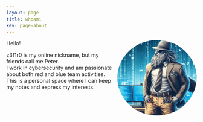 ```yaml
---
layout: page
title: whoami
key: page-about
---
```


<!-- Right alignment! -->
<img align="right" width="210" height="200" src="assets/goddd.jpg" style="border-radius:50%;">

<div name="introduction">

Hello!<br>

z3f1r0 is my online nickname, but my friends call me Peter.<br> 
I work in cybersecurity and am passionate about both red and blue team activities.<br>
This is a personal space where I can keep my notes and express my interests. <br><br>

  <div name="tryhackme"> 
   <script src="https://tryhackme.com/badge/519455"> </script>
  </div>

</div>


<br><br>
